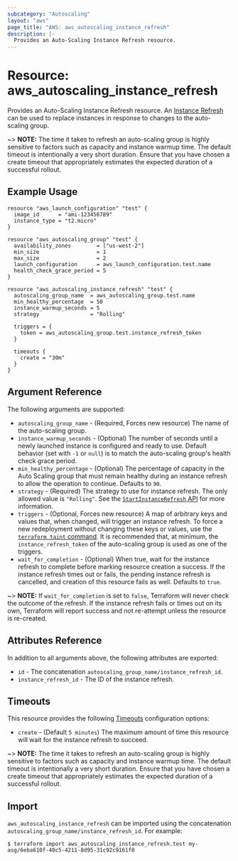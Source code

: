 ```yaml
---
subcategory: "Autoscaling"
layout: "aws"
page_title: "AWS: aws_autoscaling_instance_refresh"
description: |-
  Provides an Auto-Scaling Instance Refresh resource.
---
```


# Resource: aws_autoscaling_instance_refresh

Provides an Auto-Scaling Instance Refresh resource. An [Instance Refresh](https://docs.aws.amazon.com/autoscaling/ec2/userguide/asg-instance-refresh.html)
can be used to replace instances in response to changes to the auto-scaling group.

~> **NOTE:** The time it takes to refresh an auto-scaling group is highly sensitive to factors such
as capacity and instance warmup time. The default timeout is
intentionally a very short duration. Ensure that you have chosen a create timeout
that appropriately estimates the expected duration of a successful rollout.

## Example Usage

```hcl
resource "aws_launch_configuration" "test" {
  image_id      = "ami-123456789"
  instance_type = "t2.micro"
}

resource "aws_autoscaling_group" "test" {
  availability_zones        = ["us-west-2"]
  min_size                  = 1
  max_size                  = 2
  launch_configuration      = aws_launch_configuration.test.name
  health_check_grace_period = 5
}

resource "aws_autoscaling_instance_refresh" "test" {
  autoscaling_group_name  = aws_autoscaling_group.test.name
  min_healthy_percentage  = 50
  instance_warmup_seconds = 5
  strategy                = "Rolling"

  triggers = {
    token = aws_autoscaling_group.test.instance_refresh_token
  }

  timeouts {
    create = "30m"
  }
}
```

## Argument Reference

The following arguments are supported:

* `autoscaling_group_name` - (Required, Forces new resource) The name of the auto-scaling group.
* `instance_warmup_seconds` - (Optional) The number of seconds until a newly launched
  instance is configured and ready to use. Default behavior (set with `-1` or `null`)
  is to match the auto-scaling group's health check grace period.
* `min_healthy_percentage` - (Optional) The percentage of capacity in the Auto Scaling group
  that must remain healthy during an instance refresh to allow the operation to continue.
  Defaults to `90`.
* `strategy` - (Required) The strategy to use for instance refresh. The only allowed
  value is `"Rolling"`. See the [`StartInstanceRefresh` API](https://docs.aws.amazon.com/autoscaling/ec2/APIReference/API_StartInstanceRefresh.html#API_StartInstanceRefresh_RequestParameters) for more information.
* `triggers` - (Optional, Forces new resource) A map of arbitrary keys and values that, when changed, will
  trigger an instance refresh. To force a new redeployment without changing these
  keys or values, use the [`terraform taint` command](/docs/commands/taint.html).
  It is recommended that, at minimum, the `instance_refresh_token` of the auto-scaling group is
  used as one of the triggers.
* `wait_for_completion` - (Optional) When true, wait for the instance refresh to complete
  before marking resource creation a success. If the instance refresh times out or
  fails, the pending instance refresh is cancelled, and creation of this resource
  fails as well. Defaults to `true`.
  
~> **NOTE:** If `wait_for_completion` is set to `false`, Terraform will never check
the outcome of the refresh. If the instance refresh fails or times out on its own,
Terraform will report success and not re-attempt unless the resource is
re-created.

## Attributes Reference

In addition to all arguments above, the following attributes are exported:

* `id` - The concatenation `autoscaling_group_name/instance_refresh_id`.
* `instance_refresh_id` - The ID of the instance refresh.

## Timeouts

This resource provides the following
[Timeouts](/docs/configuration/resources.html#timeouts) configuration options:

- `create` - (Default `5 minutes`) The maximum amount of time this resource will wait for the instance refresh to succeed.

~> **NOTE:** The time it takes to refresh an auto-scaling group is highly sensitive to factors such
as capacity and instance warmup time. The default timeout is
intentionally a very short duration. Ensure that you have chosen a create timeout
that appropriately estimates the expected duration of a successful rollout.

## Import

`aws_autoscaling_instance_refresh` can be imported using the concatenation
`autoscaling_group_name/instance_refresh_id`. For example:

```
$ terraform import aws_autoscaling_instance_refresh.test my-asg/6eba610f-40c5-4211-8d95-31c92c9161f0
```

